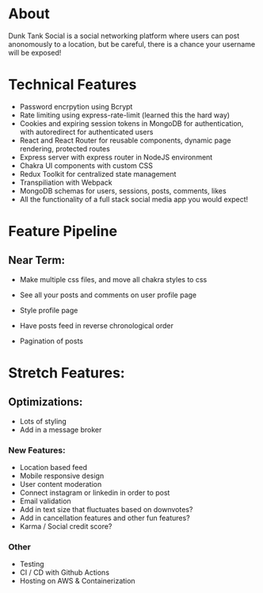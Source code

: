 # About

Dunk Tank Social is a social networking platform where users can post anonomously to a location, but be careful, there is a chance your username will be exposed!

# Technical Features
- Password encrpytion using Bcrypt
- Rate limiting using express-rate-limit (learned this the hard way)
- Cookies and expiring session tokens in MongoDB for authentication, with autoredirect for authenticated users
- React and React Router for reusable components, dynamic page rendering, protected routes
- Express server with express router in NodeJS environment
- Chakra UI components with custom CSS
- Redux Toolkit for centralized state management
- Transpiliation with Webpack
- MongoDB schemas for users, sessions, posts, comments, likes
- All the functionality of a full stack social media app you would expect!

# Feature Pipeline
## Near Term:
- Make multiple css files, and move all chakra styles to css

- See all your posts and comments on user profile page
- Style profile page
- Have posts feed in reverse chronological order
- Pagination of posts

# Stretch Features:
## Optimizations:
- Lots of styling
- Add in a message broker

### New Features:
- Location based feed
- Mobile responsive design
- User content moderation
- Connect instagram or linkedin in order to post
- Email validation
- Add in text size that fluctuates based on downvotes?
- Add in cancellation features and other fun features?
- Karma / Social credit score? 

### Other
- Testing
- CI / CD with Github Actions
- Hosting on AWS & Containerization